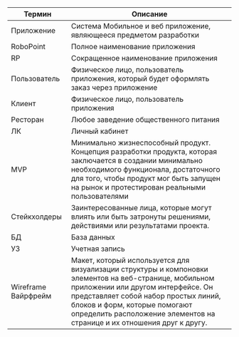 Термин |Описание 
| ------------- | ------------- |                                                                                                   
Приложение| Система	Мобильное и веб приложение, являющееся предметом разработки                                                
RoboPoint | Полное наименование приложения                                                                              
RP	| Сокращенное наименование приложения                                                                        
Пользователь	| Физическое лицо, пользователь приложения, который будет оформлять заказ через приложение
Клиент  | 	Физическое лицо, пользователь приложения                                                                        
Ресторан  |	Любое заведение общественного питания                                                                                                                    
ЛК	| Личный кабинет
MVP	| Минимально жизнеспособный продукт. Концепция разработки продукта, которая заключается в создании минимально необходимого функционала, достаточного для того, чтобы продукт мог быть запущен на рынок и протестирован реальными пользователями
Стейкхолдеры	| Заинтересованные лица, которые могут влиять или быть затронуты решениями, действиями или результатами проекта. 
БД	| База данных
УЗ	| Учетная запись
Wireframe Вайрфрейм	| Макет, который используется для визуализации структуры и компоновки элементов на веб-странице, мобильном приложении или другом интерфейсе. Он представляет собой набор простых линий, блоков и форм, которые помогают определить расположение элементов на странице и их отношения друг к другу.